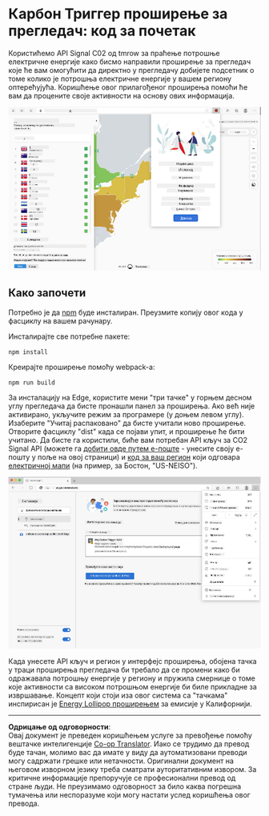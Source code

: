 <!--
CO_OP_TRANSLATOR_METADATA:
{
  "original_hash": "9a6b22a2eff0f499b66236be973b24ad",
  "translation_date": "2025-08-28T10:11:53+00:00",
  "source_file": "5-browser-extension/solution/translation/README.it.md",
  "language_code": "sr"
}
-->
# Карбон Триггер проширење за прегледач: код за почетак

Користићемо API Signal C02 од tmrow за праћење потрошње електричне енергије како бисмо направили проширење за прегледач које ће вам омогућити да директно у прегледачу добијете подсетник о томе колико је потрошња електричне енергије у вашем региону оптерећујућа. Коришћење овог прилагођеног проширења помоћи ће вам да процените своје активности на основу ових информација.

![снимак екрана проширења](../../../../../translated_images/extension-screenshot.0e7f5bfa110e92e3875e1bc9405edd45a3d2e02963e48900adb91926a62a5807.sr.png)

## Како започети

Потребно је да [npm](https://npmjs.com) буде инсталиран. Преузмите копију овог кода у фасциклу на вашем рачунару.

Инсталирајте све потребне пакете:

```
npm install
```

Креирајте проширење помоћу webpack-а:

```
npm run build
```

За инсталацију на Edge, користите мени "три тачке" у горњем десном углу прегледача да бисте пронашли панел за проширења. Ако већ није активирано, укључите режим за програмере (у доњем левом углу). Изаберите "Учитај распаковано" да бисте учитали ново проширење. Отворите фасциклу "dist" када се појави упит, и проширење ће бити учитано. Да бисте га користили, биће вам потребан API кључ за CO2 Signal API (можете га [добити овде путем е-поште](https://www.co2signal.com/) - унесите своју е-пошту у поље на овој страници) и [код за ваш регион](http://api.electricitymap.org/v3/zones) који одговара [електричној мапи](https://www.electricitymap.org/map) (на пример, за Бостон, "US-NEISO").

![инсталација](../../../../../translated_images/install-on-edge.78634f02842c48283726c531998679a6f03a45556b2ee99d8ff231fe41446324.sr.png)

Када унесете API кључ и регион у интерфејс проширења, обојена тачка у траци проширења прегледача би требало да се промени како би одражавала потрошњу енергије у региону и пружила смернице о томе које активности са високом потрошњом енергије би биле прикладне за извршавање. Концепт који стоји иза овог система са "тачкама" инспирисан је [Energy Lollipop проширењем](https://energylollipop.com/) за емисије у Калифорнији.

---

**Одрицање од одговорности**:  
Овај документ је преведен коришћењем услуге за превођење помоћу вештачке интелигенције [Co-op Translator](https://github.com/Azure/co-op-translator). Иако се трудимо да превод буде тачан, молимо вас да имате у виду да аутоматизовани преводи могу садржати грешке или нетачности. Оригинални документ на његовом изворном језику треба сматрати ауторитативним извором. За критичне информације препоручује се професионални превод од стране људи. Не преузимамо одговорност за било каква погрешна тумачења или неспоразуме који могу настати услед коришћења овог превода.